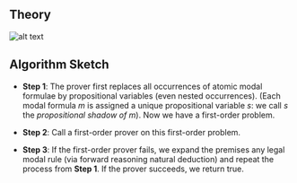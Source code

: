 ## Theory

![alt text](http://www.naveensundarg.com/images/shadow.png "shadow")

## Algorithm Sketch

* **Step 1**: The prover first replaces all occurrences of atomic modal formulae by propositional variables (even nested occurrences).
             (Each modal formula *m* is assigned a unique
             propositional variable *s*: we call *s* the *propositional
             shadow of m*). Now we have a  first-order problem.

* **Step 2**:  Call a first-order prover on this first-order problem.

* **Step 3**: If the first-order prover fails, we expand the premises
 any legal modal rule (via forward reasoning natural deduction) and
 repeat the process from **Step 1**. If the prover succeeds, we return
 true.

